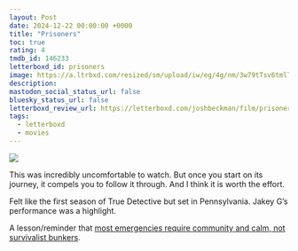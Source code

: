 ```yaml
---
layout: Post
date: 2024-12-22 00:00:00 +0000
title: "Prisoners"
toc: true
rating: 4
tmdb_id: 146233
letterboxd_id: prisoners
image: https://a.ltrbxd.com/resized/sm/upload/iw/eg/4g/nm/3w79tTsv6tmlT8Jww6snyPrgVok-0-600-0-900-crop.jpg?v=778c7ae8b8
description: 
mastodon_social_status_url: false
bluesky_status_url: false
letterboxd_review_url: https://letterboxd.com/joshbeckman/film/prisoners/
tags:
  - letterboxd
  - movies
---
```


 <p><img src="https://a.ltrbxd.com/resized/sm/upload/iw/eg/4g/nm/3w79tTsv6tmlT8Jww6snyPrgVok-0-600-0-900-crop.jpg?v=778c7ae8b8"/></p> <p>This was incredibly uncomfortable to watch. But once you start on its journey, it compels you to follow it through. And I think it is worth the effort. </p><p>Felt like the first season of True Detective but set in Pennsylvania. Jakey G’s performance was a highlight. </p><p>A lesson/reminder that <a href="https://www.joshbeckman.org/notes/210530915" rel="nofollow">most emergencies require community and calm, not survivalist bunkers</a>.</p> 

